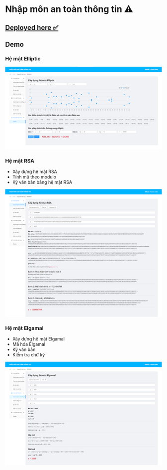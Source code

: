# Nhập môn an toàn thông tin ⚠

## [Deployed here ✅](https://nmattt.noctrlz.tech/)



## Demo 

### Hệ mật Elliptic

![image](./demo/elliptic.png)
### Hệ mật RSA
- Xây dựng hệ mật RSA
- Tính mũ theo modulo
- Ký văn bản bằng hệ mật RSA


![image](./demo/rsa.png)
### Hệ mật Elgamal
- Xây dựng hệ mật Elgamal
- Mã hóa Elgamal
- Ký văn bản
- Kiểm tra chữ ký


![image](./demo/elgamal.png)

